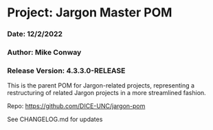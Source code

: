 # Project: Jargon Master POM
### Date: 12/2/2022
### Author: Mike Conway
### Release Version: 4.3.3.0-RELEASE


This is the parent POM for Jargon-related projects, representing a restructuring of related Jargon projects in a more streamlined fashion.

Repo: https://github.com/DICE-UNC/jargon-pom

See CHANGELOG.md for updates

